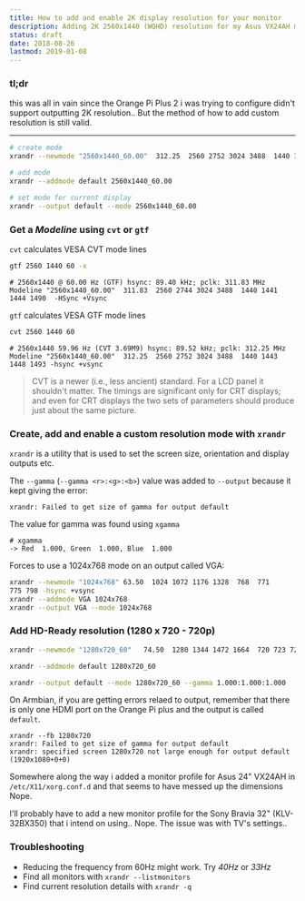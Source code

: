 ```yaml
---
title: How to add and enable 2K display resolution for your monitor
description: Adding 2K 2560x1440 (WQHD) resolution for my Asus VX24AH monitor on an Armbian based Orange Pi Plus 2
status: draft
date: 2018-08-26
lastmod: 2019-01-08
---
```


### tl;dr
this was all in vain since the Orange Pi Plus 2 i was trying to configure didn't support outputting 2K resolution.. But the method of how to add custom resolution is still valid.

---

```bash
# create mode
xrandr --newmode "2560x1440_60.00"  312.25  2560 2752 3024 3488  1440 1443 1448 1493 -Hsync +Vsync

# add mode
xrandr --addmode default 2560x1440_60.00

# set mode for current display
xrandr --output default --mode 2560x1440_60.00
```


### Get a _Modeline_ using `cvt` or `gtf` 

`cvt` calculates VESA CVT mode lines

```bash
gtf 2560 1440 60 -x
```

```
# 2560x1440 @ 60.00 Hz (GTF) hsync: 89.40 kHz; pclk: 311.83 MHz
Modeline "2560x1440_60.00"  311.83  2560 2744 3024 3488  1440 1441 1444 1490  -HSync +Vsync
```

`gtf` calculates VESA GTF mode lines

```bash
cvt 2560 1440 60
```

```
# 2560x1440 59.96 Hz (CVT 3.69M9) hsync: 89.52 kHz; pclk: 312.25 MHz
Modeline "2560x1440_60.00"  312.25  2560 2752 3024 3488  1440 1443 1448 1493 -hsync +vsync
```

> CVT is a newer (i.e., less ancient) standard. For a LCD panel it shouldn't matter. The timings are significant only for CRT displays; and even for CRT displays the two sets of parameters should produce just about the same picture.

### Create, add and enable a custom resolution mode with `xrandr`

`xrandr` is a utility that is used to set the screen size, orientation and display outputs etc.

The `--gamma` (`--gamma <r>:<g>:<b>`) value was added to `--output` because it kept giving the error:

```
xrandr: Failed to get size of gamma for output default
```

The value for gamma was found using `xgamma`

```
# xgamma
-> Red  1.000, Green  1.000, Blue  1.000
```

Forces to use a 1024x768 mode on an output called VGA:

```bash
xrandr --newmode "1024x768" 63.50  1024 1072 1176 1328  768  771
775 798 -hsync +vsync
xrandr --addmode VGA 1024x768
xrandr --output VGA --mode 1024x768
```

### Add HD-Ready resolution (1280 x 720 - 720p)

```bash
xrandr --newmode "1280x720_60"   74.50  1280 1344 1472 1664  720 723 728 748 -hsync +vsync

xrandr --addmode default 1280x720_60

xrandr --output default --mode 1280x720_60 --gamma 1.000:1.000:1.000
```

On Armbian, if you are getting errors relaed to output, remember that there is only one HDMI port on the Orange Pi plus and the output is called `default`.


```
xrandr --fb 1280x720
xrandr: Failed to get size of gamma for output default
xrandr: specified screen 1280x720 not large enough for output default (1920x1080+0+0)
```

Somewhere along the way i added a monitor profile for Asus 24" VX24AH in `/etc/X11/xorg.conf.d` and that seems to have messed up the dimensions Nope.

I'll probably have to add a new monitor profile for the Sony Bravia 32" (KLV-32BX350) that i intend on using.. Nope. The issue was with TV's settings..

### Troubleshooting

- Reducing the frequency from 60Hz might work. Try _40Hz_ or _33Hz_
- Find all monitors with `xrandr --listmonitors`
- Find current resolution details with `xrandr -q`

